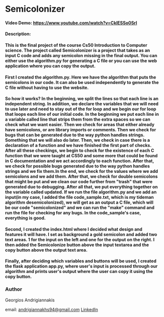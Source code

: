 # Semicolonizer
#### Video Demo:  <https://www.youtube.com/watch?v=CklESSo0SrI>

#### Description:

#### This is the final project of the course Cs50 Introduction to Computer science. The project called Semicolonizer is a project that takes as an input C code and adds any semicolon missing in the final output. You can either use the algorithm.py for generating a C file or you can use the web application where you can copy the output.

#### First I created the algorithm.py. Here we have the algorithm that puts the semicolons in our code. It can also be used independently to generate the C file without having to use the website.

#### So how it works? In the beginning, we split the lines so that each line is an independent string. In addition, we declare the variables that we will need to use later and need to stay out of the for loop and we begin our for loop that loops each line of our initial code. In the beginning we put each line in a variable called line that strips them from the extra spaces so we can check what we want easier. Then we check for areas that either already have semicolons, or are library imports or comments. Then we check for bugs that can be generated due to the way python handles strings. Something that we will also do later. Then, we check in case there is a declaration of a function and we have finished the first part of checks. After all these checkings, we begin to check for the existence of each C function that we were taught at CS50 and some more that could be found in C documentation and we act accordingly to each function. After that, we check for possible bugs generated due to the way python handles strings and we fix them.In the end, we check for the values where we add semicolons and we add them. After that, we check for double semicolons that might be put and we clean our code further from "trash" that were generated due to debugging. After all that, we put everything together on the variable called updated. If we run the file algorithm.py and we add an input(in my case, I added the file code_sample.txt, which is my tideman algorithm desemicolonized), we will get as an output a C file, which will be our code "semicolonized" and we can run the "make" command and run the file for checking for any bugs. In the code_sample's case, everything is good.



#### Second, I created the index.html where I decided what design and features it will have. I set as background a gold semicolon and added two text areas. 1 for the input on the left and one for the output on the right. I then added the Semicolonize button above the input textarea and the copy button above the output text area.


#### Finally, after deciding which variables and buttons will be used, I created the flask application app.py, where user's input is processed through our algorithm and prints user's output where the user can copy it using the copy button.



### Author

Georgios Andrigiannakis

 email: andrigiannakhs94@gmail.com
[LinkedIn](https://www.linkedin.com/in/georgios-andrigiannakis-9890a018a/)
